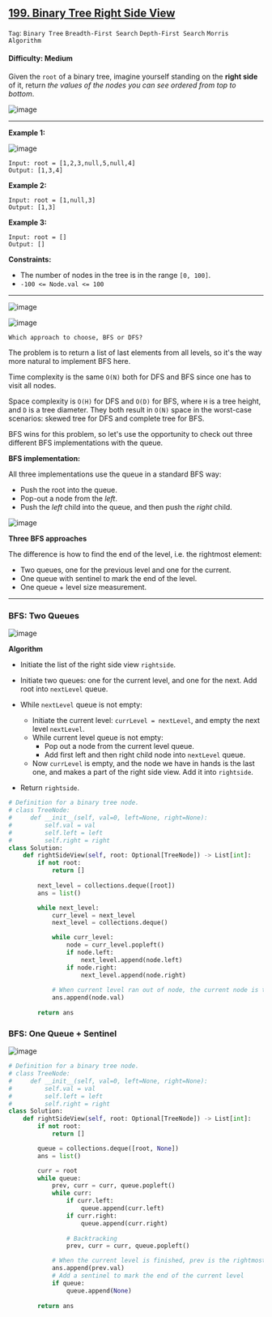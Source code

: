 ## [199. Binary Tree Right Side View](https://leetcode.com/problems/binary-tree-right-side-view/)

```Tag```: ```Binary Tree``` ```Breadth-First Search``` ```Depth-First Search``` ```Morris Algorithm```

#### Difficulty: Medium

Given the ```root``` of a binary tree, imagine yourself standing on the __right side__ of it, return _the values of the nodes you can see ordered from top to bottom_.

![image](https://user-images.githubusercontent.com/35042430/225530535-3c3550d8-6f1d-4fbc-b8e3-715afd6e3ff1.png)

---

__Example 1:__

![image](https://assets.leetcode.com/uploads/2021/02/14/tree.jpg)
```
Input: root = [1,2,3,null,5,null,4]
Output: [1,3,4]
```

__Example 2:__
```
Input: root = [1,null,3]
Output: [1,3]
```

__Example 3:__
```
Input: root = []
Output: []
```

__Constraints:__

- The number of nodes in the tree is in the range ```[0, 100]```.
- ```-100 <= Node.val <= 100```

---

![image](https://leetcode.com/problems/binary-tree-right-side-view/Figures/199_rewrite/traversals.png)

![image](https://leetcode.com/problems/binary-tree-right-side-view/Figures/199_rewrite/dfs_bfs2.png)

```
Which approach to choose, BFS or DFS?
```

The problem is to return a list of last elements from all levels, so it's the way more natural to implement BFS here.

Time complexity is the same ```O(N)``` both for DFS and BFS since one has to visit all nodes.

Space complexity is ```O(H)``` for DFS and ```O(D)``` for BFS, where ```H``` is a tree height, and ```D``` is a tree diameter. They both result in ```O(N)``` space in the worst-case scenarios: skewed tree for DFS and complete tree for BFS.

BFS wins for this problem, so let's use the opportunity to check out three different BFS implementations with the queue.

__BFS implementation:__

All three implementations use the queue in a standard BFS way:

- Push the root into the queue.
- Pop-out a node from the _left_.
- Push the _left_ child into the queue, and then push the _right_ child.

![image](https://leetcode.com/problems/binary-tree-right-side-view/Figures/199_rewrite/implem2.png)

__Three BFS approaches__

The difference is how to find the end of the level, i.e. the rightmost element:

- Two queues, one for the previous level and one for the current.
- One queue with sentinel to mark the end of the level.
- One queue + level size measurement.

---

### BFS: Two Queues

![image](https://leetcode.com/problems/binary-tree-right-side-view/Figures/199_rewrite/levels.png)

__Algorithm__

- Initiate the list of the right side view ```rightside```.
- Initiate two queues: one for the current level, and one for the next. Add root into ```nextLevel``` queue.
- While ```nextLevel``` queue is not empty:

  - Initiate the current level: ```currLevel = nextLevel```, and empty the next level ```nextLevel```.
  - While current level queue is not empty:
    - Pop out a node from the current level queue.
    - Add first left and then right child node into ```nextLevel``` queue.
  - Now ```currLevel``` is empty, and the node we have in hands is the last one, and makes a part of the right side view. Add it into ```rightside```.

- Return ```rightside```.

```Python
# Definition for a binary tree node.
# class TreeNode:
#     def __init__(self, val=0, left=None, right=None):
#         self.val = val
#         self.left = left
#         self.right = right
class Solution:
    def rightSideView(self, root: Optional[TreeNode]) -> List[int]:
        if not root:
            return []
        
        next_level = collections.deque([root])
        ans = list()

        while next_level:
            curr_level = next_level
            next_level = collections.deque()

            while curr_level:
                node = curr_level.popleft()
                if node.left:
                    next_level.append(node.left)
                if node.right:
                    next_level.append(node.right)
            
            # When current level ran out of node, the current node is the last node and is the rightmost node
            ans.append(node.val)
        
        return ans
```

### BFS: One Queue + Sentinel

![image](https://leetcode.com/problems/binary-tree-right-side-view/Figures/199_rewrite/sentinel.png)

```Python
# Definition for a binary tree node.
# class TreeNode:
#     def __init__(self, val=0, left=None, right=None):
#         self.val = val
#         self.left = left
#         self.right = right
class Solution:
    def rightSideView(self, root: Optional[TreeNode]) -> List[int]:
        if not root:
            return []

        queue = collections.deque([root, None])
        ans = list()

        curr = root
        while queue:
            prev, curr = curr, queue.popleft()
            while curr:
                if curr.left:
                    queue.append(curr.left)
                if curr.right:
                    queue.append(curr.right)
                
                # Backtracking
                prev, curr = curr, queue.popleft()

            # When the current level is finished, prev is the rightmost node
            ans.append(prev.val)
            # Add a sentinel to mark the end of the current level
            if queue:
                queue.append(None)
        
        return ans
```
